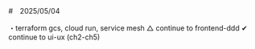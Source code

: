 #　2025/05/04

・terraform gcs, cloud run, service mesh
△ continue to frontend-ddd
✔︎ continue to ui-ux (ch2-ch5)
